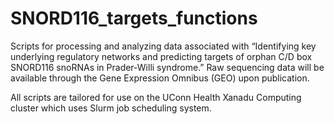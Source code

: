 # SNORD116_targets_functions
Scripts for processing and analyzing data associated with “Identifying key underlying regulatory networks and predicting targets of orphan C/D box SNORD116 snoRNAs in Prader-Willi syndrome.” Raw sequencing data will be available through the Gene Expression Omnibus (GEO) upon publication.

All scripts are tailored for use on the UConn Health Xanadu Computing cluster which uses Slurm job scheduling system.
